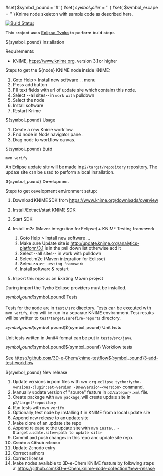 #set( $symbol_pound = '#' )
#set( $symbol_dollar = '$' )
#set( $symbol_escape = '\' )
Knime node skeleton with sample code as described [here](https://tech.knime.org/developer-guide).

[![Build Status](https://travis-ci.org/${github_organization}/${github_repository}.svg?branch=master)](https://travis-ci.org/${github_organization}/${github_repository})

This project uses [Eclipse Tycho](https://www.eclipse.org/tycho/) to perform build steps.

${symbol_pound} Installation

Requirements:

* KNIME, https://www.knime.org, version 3.1 or higher

Steps to get the ${node} KNIME node inside KNIME:

1. Goto Help > Install new software ... menu
2. Press add button
3. Fill text fields with url of update site which contains this node.
4. Select --all sites-- in `work with` pulldown
5. Select the node
6. Install software
7. Restart Knime

${symbol_pound} Usage

1. Create a new Knime workflow.
2. Find node in Node navigator panel.
3. Drag node to workflow canvas.

${symbol_pound} Build

```
mvn verify
```

An Eclipse update site will be made in `p2/target/repository` repository.
The update site can be used to perform a local installation.

${symbol_pound} Development

Steps to get development environment setup:

1. Download KNIME SDK from https://www.knime.org/downloads/overview
2. Install/Extract/start KNIME SDK
3. Start SDK
4. Install m2e (Maven integration for Eclipse) + KNIME Testing framework

    1. Goto Help > Install new software ...
    2. Make sure Update site is http://update.knime.org/analytics-platform/3.1 is in the pull down list otherwise add it
    3. Select --all sites-- in work with pulldown
    4. Select m2e (Maven integration for Eclipse)
    5. Select `KNIME Testing framework`
    6. Install software & restart

5. Import this repo as an Existing Maven project

During import the Tycho Eclipse providers must be installed.

${symbol_pound}${symbol_pound} Tests

Tests for the node are in `tests/src` directory.
Tests can be executed with `mvn verify`, they will be run in a separate KNIME environment.
Test results will be written to `test/target/surefire-reports` directory.

${symbol_pound}${symbol_pound}${symbol_pound} Unit tests

Unit tests written in Junit4 format can be put in `tests/src/java`.

${symbol_pound}${symbol_pound}${symbol_pound} Workflow tests

See https://github.com/3D-e-Chem/knime-testflow${symbol_pound}3-add-test-workflow

${symbol_pound} New release

1. Update versions in pom files with `mvn org.eclipse.tycho:tycho-versions-plugin:set-version -DnewVersion=<version>` command.
2. Manually update version of "source" feature in `p2/category.xml` file.
3. Create package with `mvn package`, will create update site in `p2/target/repository`
4. Run tests with `mvn verify`
5. Optionally, test node by installing it in KNIME from a local update site
6. Append new release to an update site
  1. Make clone of an update site repo
  2. Append release to the update site with `mvn install -Dtarget.update.site=<path to update site>`
7. Commit and push changes in this repo and update site repo.
8. Create a Github release
9. Update Zenodo entry
  1. Correct authors
  2. Correct license
10. Make nodes available to 3D-e-Chem KNIME feature by following steps at https://github.com/3D-e-Chem/knime-node-collection#new-release

